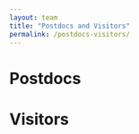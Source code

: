 ```yaml
---
layout: team
title: "Postdocs and Visitors"
permalink: /postdocs-visitors/
---
```


# Postdocs


# Visitors
